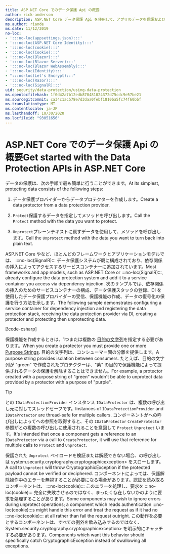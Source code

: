 ```yaml
---
title: ASP.NET Core でのデータ保護 Api の概要
author: rick-anderson
description: ASP.NET Core データ保護 Api を使用して、アプリのデータを保護および復号化する方法について説明します。
ms.author: riande
ms.date: 11/12/2019
no-loc:
- ':::no-loc(appsettings.json):::'
- ':::no-loc(ASP.NET Core Identity):::'
- ':::no-loc(cookie):::'
- ':::no-loc(Cookie):::'
- ':::no-loc(Blazor):::'
- ':::no-loc(Blazor Server):::'
- ':::no-loc(Blazor WebAssembly):::'
- ':::no-loc(Identity):::'
- ":::no-loc(Let's Encrypt):::"
- ':::no-loc(Razor):::'
- ':::no-loc(SignalR):::'
uid: security/data-protection/using-data-protection
ms.openlocfilehash: 1f0d42a7b12edb870481024372d75cdc9e57be21
ms.sourcegitcommit: ca34c1ac578e7d3daa0febf1810ba5fc74f60bbf
ms.translationtype: MT
ms.contentlocale: ja-JP
ms.lasthandoff: 10/30/2020
ms.locfileid: "93051656"
---
```

# <a name="get-started-with-the-data-protection-apis-in-aspnet-core"></a><span data-ttu-id="e360d-103">ASP.NET Core でのデータ保護 Api の概要</span><span class="sxs-lookup"><span data-stu-id="e360d-103">Get started with the Data Protection APIs in ASP.NET Core</span></span>

<a name="security-data-protection-getting-started"></a>

<span data-ttu-id="e360d-104">データの保護は、次の手順で最も簡単に行うことができます。</span><span class="sxs-lookup"><span data-stu-id="e360d-104">At its simplest, protecting data consists of the following steps:</span></span>

1. <span data-ttu-id="e360d-105">データ保護プロバイダーからデータプロテクターを作成します。</span><span class="sxs-lookup"><span data-stu-id="e360d-105">Create a data protector from a data protection provider.</span></span>

2. <span data-ttu-id="e360d-106">`Protect`保護するデータを指定してメソッドを呼び出します。</span><span class="sxs-lookup"><span data-stu-id="e360d-106">Call the `Protect` method with the data you want to protect.</span></span>

3. <span data-ttu-id="e360d-107">`Unprotect`プレーンテキストに戻すデータを使用して、メソッドを呼び出します。</span><span class="sxs-lookup"><span data-stu-id="e360d-107">Call the `Unprotect` method with the data you want to turn back into plain text.</span></span>

<span data-ttu-id="e360d-108">ASP.NET Core やなど、ほとんどのフレームワークとアプリケーションモデルでは、 :::no-loc(SignalR)::: データ保護システムが既に構成されており、依存関係の挿入によってアクセスするサービスコンテナーに追加されています。</span><span class="sxs-lookup"><span data-stu-id="e360d-108">Most frameworks and app models, such as ASP.NET Core or :::no-loc(SignalR):::, already configure the data protection system and add it to a service container you access via dependency injection.</span></span> <span data-ttu-id="e360d-109">次のサンプルでは、依存関係の挿入のためのサービスコンテナーの構成、データ保護スタックの登録、DI を使用したデータ保護プロバイダーの受信、保護機能の作成、データの復号化の保護を行う方法を示します。</span><span class="sxs-lookup"><span data-stu-id="e360d-109">The following sample demonstrates configuring a service container for dependency injection and registering the data protection stack, receiving the data protection provider via DI, creating a protector and protecting then unprotecting data.</span></span>

[!code-csharp[](../../security/data-protection/using-data-protection/samples/protectunprotect.cs?highlight=26,34,35,36,37,38,39,40)]

<span data-ttu-id="e360d-110">保護機能を作成するときは、1つまたは複数の [目的の文字列](xref:security/data-protection/consumer-apis/purpose-strings)を指定する必要があります。</span><span class="sxs-lookup"><span data-stu-id="e360d-110">When you create a protector you must provide one or more [Purpose Strings](xref:security/data-protection/consumer-apis/purpose-strings).</span></span> <span data-ttu-id="e360d-111">目的の文字列は、コンシューマー間の分離を提供します。</span><span class="sxs-lookup"><span data-stu-id="e360d-111">A purpose string provides isolation between consumers.</span></span> <span data-ttu-id="e360d-112">たとえば、目的の文字列が "green" で作成されたプロテクターは、"紫" の目的で保護機能によって提供されるデータの保護を解除することはできません。</span><span class="sxs-lookup"><span data-stu-id="e360d-112">For example, a protector created with a purpose string of "green" wouldn't be able to unprotect data provided by a protector with a purpose of "purple".</span></span>

>[!TIP]
> <span data-ttu-id="e360d-113">との `IDataProtectionProvider` インスタンス `IDataProtector` は、複数の呼び出し元に対してスレッドセーフです。</span><span class="sxs-lookup"><span data-stu-id="e360d-113">Instances of `IDataProtectionProvider` and `IDataProtector` are thread-safe for multiple callers.</span></span> <span data-ttu-id="e360d-114">コンポーネントがへの呼び出しによってへの参照を取得すると、その `IDataProtector` `CreateProtector` 参照がとの複数の呼び出しに使用されることを意図して `Protect` `Unprotect` います。</span><span class="sxs-lookup"><span data-stu-id="e360d-114">It's intended that once a component gets a reference to an `IDataProtector` via a call to `CreateProtector`, it will use that reference for multiple calls to `Protect` and `Unprotect`.</span></span>
>
><span data-ttu-id="e360d-115">保護された `Unprotect` ペイロードを検証または解読できない場合、の呼び出しは system.security.cryptography.cryptographicexception> をスローします。</span><span class="sxs-lookup"><span data-stu-id="e360d-115">A call to `Unprotect` will throw CryptographicException if the protected payload cannot be verified or deciphered.</span></span> <span data-ttu-id="e360d-116">コンポーネントによっては、保護解除操作中のエラーを無視することが必要になる場合があります。認証を読み取るコンポーネントは、 :::no-loc(cookie)::: このエラーを処理し、要求を :::no-loc(cookie)::: 完全に失敗させるのではなく、まったく存在しないかのように要求を処理することがあります。</span><span class="sxs-lookup"><span data-stu-id="e360d-116">Some components may wish to ignore errors during unprotect operations; a component which reads authentication :::no-loc(cookie):::s might handle this error and treat the request as if it had no :::no-loc(cookie)::: at all rather than fail the request outright.</span></span> <span data-ttu-id="e360d-117">この動作を必要とするコンポーネントは、すべての例外を飲み込みするのではなく、System.security.cryptography.cryptographicexception> を明示的にキャッチする必要があります。</span><span class="sxs-lookup"><span data-stu-id="e360d-117">Components which want this behavior should specifically catch CryptographicException instead of swallowing all exceptions.</span></span>
